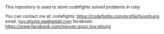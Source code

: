 This repository is used to store codefights solved problems in ruby

You can contact me at:
codefights: https://codefights.com/profile/huyphung
email: huy.phung.sw@gmail.com
facebook: https://www.facebook.com/nguyen.quoc.huy.phung
